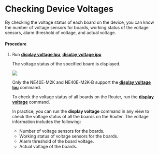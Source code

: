 Checking Device Voltages
========================

By checking the voltage status of each board on the device, you can know the number of voltage sensors for boards, working status of the voltage sensors, alarm threshold of voltage, and actual voltage.

#### Procedure

1. Run [**display voltage lpu**](cmdqueryname=display+voltage+lpu), [**display voltage ipu**](cmdqueryname=display+voltage+ipu)
   
   
   
   The voltage status of the specified board is displayed.
   
   
   
   ![](../../../../public_sys-resources/note_3.0-en-us.png) 
   
   Only the NE40E-M2K and NE40E-M2K-B support the [**display voltage lpu**](cmdqueryname=display+voltage+lpu) command.
   
   To check the voltage status of all boards on the Router, run the [**display voltage**](cmdqueryname=display+voltage) command.
   
   In practice, you can run the **display voltage** command in any view to check the voltage status of all the boards on the Router. The voltage information includes the following:
   
   * Number of voltage sensors for the boards.
   * Working status of voltage sensors for the boards.
   * Alarm threshold of the board voltage.
   * Actual voltage of the boards.